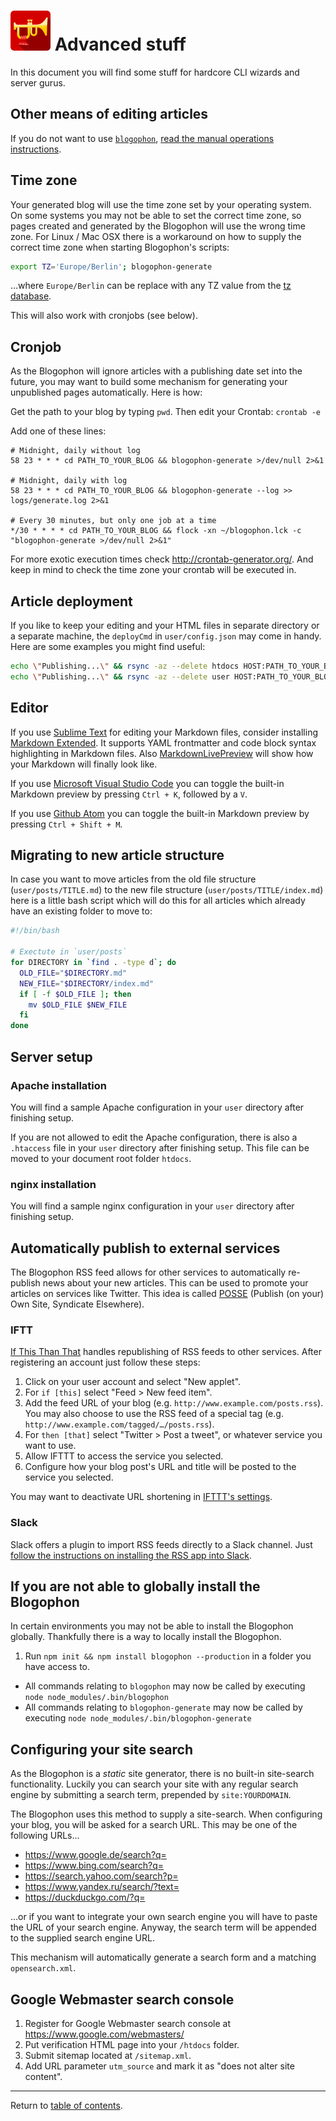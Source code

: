 ![Blogophon -](blogophon.png) Advanced stuff
==============

In this document you will find some stuff for hardcore CLI wizards and server gurus.

Other means of editing articles
-------------------------------

If you do not want to use [`blogophon`](../bin/blogophon), [read the manual operations instructions](manual.md).

Time zone
---------

Your generated blog will use the time zone set by your operating system. On some systems you may not be able to set the correct time zone, so pages created and generated by the Blogophon will use the wrong time zone. For Linux / Mac OSX there is a workaround on how to supply the correct time zone when starting Blogophon's scripts:

```bash
export TZ='Europe/Berlin'; blogophon-generate
```

…where `Europe/Berlin` can be replace with any TZ value from the [tz database](https://en.wikipedia.org/wiki/List_of_tz_database_time_zones).

This will also work with cronjobs (see below).

Cronjob
-------

As the Blogophon will ignore articles with a publishing date set into the future, you may want to build some mechanism for generating your unpublished pages automatically. Here is how:

Get the path to your blog by typing `pwd`. Then edit your Crontab: `crontab -e`

Add one of these lines:

```
# Midnight, daily without log
58 23 * * * cd PATH_TO_YOUR_BLOG && blogophon-generate >/dev/null 2>&1

# Midnight, daily with log
58 23 * * * cd PATH_TO_YOUR_BLOG && blogophon-generate --log >> logs/generate.log 2>&1

# Every 30 minutes, but only one job at a time
*/30 * * * * cd PATH_TO_YOUR_BLOG && flock -xn ~/blogophon.lck -c "blogophon-generate >/dev/null 2>&1"
```

For more exotic execution times check http://crontab-generator.org/. And keep in mind to check the time zone your crontab will be executed in.

Article deployment
------------------

If you like to keep your editing and your HTML files in separate directory or a separate machine, the `deployCmd` in `user/config.json` may come in handy. Here are some examples you might find useful:

```bash
echo \"Publishing...\" && rsync -az --delete htdocs HOST:PATH_TO_YOUR_BLOG && echo \"Published\" # Sync only published HTML files, keep Blogophon from live server
echo \"Publishing...\" && rsync -az --delete user HOST:PATH_TO_YOUR_BLOG && echo \"Published\"   # Sync only Markdown files, let publishing be done by Cronjob or Daemon
```

Editor
------

If you use [Sublime Text](https://www.sublimetext.com/) for editing your Markdown files, consider installing [Markdown Extended](https://github.com/jonschlinkert/sublime-markdown-extended). It supports YAML frontmatter and code block syntax highlighting in Markdown files. Also [Markdown​Live​Preview](https://packagecontrol.io/packages/MarkdownLivePreview) will show how your Markdown will finally look like.

If you use [Microsoft Visual Studio Code](https://code.visualstudio.com/) you can toggle the built-in Markdown preview by pressing `Ctrl + K`, followed by a `V`.

If you use [Github Atom](https://atom.io/) you can toggle the built-in Markdown preview by pressing `Ctrl + Shift + M`.

Migrating to new article structure
----------------------------------

In case you want to move articles from the old file structure (`user/posts/TITLE.md`) to the new file structure (`user/posts/TITLE/index.md`) here is a little bash script which will do this for all articles which already have an existing folder to move to:

```bash
#!/bin/bash

# Exectute in `user/posts`
for DIRECTORY in `find . -type d`; do
  OLD_FILE="$DIRECTORY.md"
  NEW_FILE="$DIRECTORY/index.md"
  if [ -f $OLD_FILE ]; then
    mv $OLD_FILE $NEW_FILE
  fi
done
```

Server setup
------------

### Apache installation

You will find a sample Apache configuration in your `user` directory after finishing setup.

If you are not allowed to edit the Apache configuration, there is also a `.htaccess` file in your `user` directory after finishing setup. This file can be moved to your document root folder `htdocs`.

### nginx installation

You will find a sample nginx configuration in your `user` directory after finishing setup.

Automatically publish to external services
------------------------------------------

The Blogophon RSS feed allows for other services to automatically re-publish news about your new articles. This can be used to promote your articles on services like Twitter. This idea is called [POSSE](https://indieweb.org/POSSE) (Publish (on your) Own Site, Syndicate Elsewhere).

### IFTT

[If This Than That](https://ifttt.com) handles republishing of RSS feeds to other services. After registering an account just follow these steps:

1. Click on your user account and select "New applet".
2. For `if [this]` select "Feed > New feed item".
3. Add the feed URL of your blog (e.g. `http://www.example.com/posts.rss`). You may also choose to use the RSS feed of a special tag (e.g. `http://www.example.com/tagged/…/posts.rss`).
4. For `then [that]` select "Twitter > Post a tweet", or whatever service you want to use.
5. Allow IFTTT to access the service you selected.
6. Configure how your blog post's URL and title will be posted to the service you selected.

You may want to deactivate URL shortening in [IFTTT's settings](https://ifttt.com/settings).

### Slack

Slack offers a plugin to import RSS feeds directly to a Slack channel. Just [follow the instructions on installing the RSS app into Slack](https://get.slack.help/hc/en-us/articles/218688467-Add-RSS-feeds-to-Slack).

If you are not able to globally install the Blogophon
-----------------------------------------------------

In certain environments you may not be able to install the Blogophon globally. Thankfully there is a way to locally install the Blogophon.

1. Run `npm init && npm install blogophon --production` in a folder you have access to.

* All commands relating to `blogophon` may now be called by executing `node node_modules/.bin/blogophon`
* All commands relating to `blogophon-generate` may now be called by executing `node node_modules/.bin/blogophon-generate`

Configuring your site search
----------------------------

As the Blogophon is a _static_ site generator, there is no built-in site-search functionality. Luckily you can search your site with any regular search engine by submitting a search term, prepended by `site:YOURDOMAIN`.

The Blogophon uses this method to supply a site-search. When configuring your blog, you will be asked for a search URL. This may be one of the following URLs…

* https://www.google.de/search?q=
* https://www.bing.com/search?q=
* https://search.yahoo.com/search?p=
* https://www.yandex.ru/search/?text=
* https://duckduckgo.com/?q=

…or if you want to integrate your own search engine you will have to paste the URL of your search engine. Anyway, the search term will be appended to the supplied search engine URL.

This mechanism will automatically generate a search form and a matching `opensearch.xml`.

Google Webmaster search console
-------------------------------

1. Register for Google Webmaster search console at https://www.google.com/webmasters/
1. Put verification HTML page into your `/htdocs` folder.
1. Submit sitemap located at `/sitemap.xml`.
1. Add URL parameter `utm_source` and mark it as "does not alter site content".

---

Return to [table of contents](README.md).

